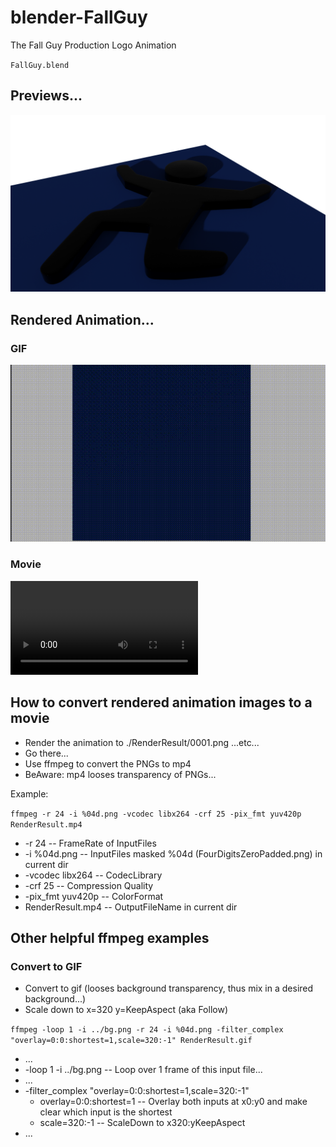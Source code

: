 # blender-FallGuy

The Fall Guy Production Logo Animation

`FallGuy.blend`

## Previews...

![Preview picture](Samples/FallGuy-1.png "Preview Picture of Fall Guy Logo...")

## Rendered Animation...

### GIF

![Preview picture](Samples/FallGuySample.gif "Preview GIF of Fall Guy Logo...")

### Movie

![Click here for file link and choose display raw there...](Samples/FallGuySample.mp4 "Rendered animation sample...")

## How to convert rendered animation images to a movie

* Render the animation to ./RenderResult/0001.png ...etc...
* Go there...
* Use ffmpeg to convert the PNGs to mp4
* BeAware: mp4 looses transparency of PNGs...

Example:

`ffmpeg -r 24 -i %04d.png -vcodec libx264 -crf 25 -pix_fmt yuv420p RenderResult.mp4`

* -r 24 -- FrameRate of InputFiles
* -i %04d.png -- InputFiles masked %04d (FourDigitsZeroPadded.png) in current dir
* -vcodec libx264 -- CodecLibrary
* -crf 25 -- Compression Quality
* -pix_fmt yuv420p -- ColorFormat
* RenderResult.mp4 -- OutputFileName in current dir

## Other helpful ffmpeg examples

### Convert to GIF

* Convert to gif (looses background transparency, thus mix in a desired background...)
* Scale down to x=320 y=KeepAspect (aka Follow)

`ffmpeg -loop 1 -i ../bg.png -r 24 -i %04d.png -filter_complex "overlay=0:0:shortest=1,scale=320:-1" RenderResult.gif`

* ...
* -loop 1 -i ../bg.png -- Loop over 1 frame of this input file...
* ...
* -filter_complex "overlay=0:0:shortest=1,scale=320:-1"
    * overlay=0:0:shortest=1 -- Overlay both inputs at x0:y0 and make clear which input is the shortest
    * scale=320:-1 -- ScaleDown to x320:yKeepAspect
* ...
